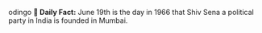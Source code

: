 odingo
**<b>📌 Daily Fact:</b>** June 19th is the day in 1966 that Shiv Sena a political party in India is founded in Mumbai.
